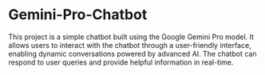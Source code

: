 # Gemini-Pro-Chatbot
This project is a simple chatbot built using the Google Gemini Pro model. It allows users to interact with the chatbot through a user-friendly interface, enabling dynamic conversations powered by advanced AI. The chatbot can respond to user queries and provide helpful information in real-time.
